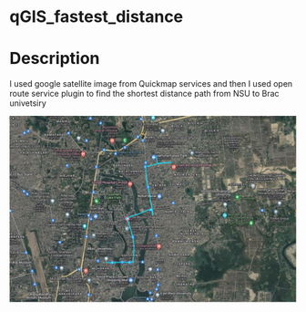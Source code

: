 # qGIS_fastest_distance

# Description

I used google satellite image from Quickmap services and then I used open route service plugin to find the shortest distance path from NSU to Brac univetsiry

![](/Capture.PNG)
